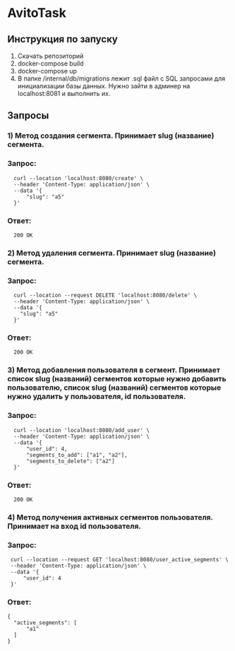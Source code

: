 # AvitoTask

## Инструкция по запуску
1) Скачать репозиторий
2) docker-compose build
3) docker-compose up
4) В папке /internal/db/migrations лежит .sql файл с SQL запросами для инициализации базы данных. Нужно зайти в админер на localhost:8081 и выполнить их.

## Запросы

### 1) Метод создания сегмента. Принимает slug (название) сегмента.

### Запрос:
```
  curl --location 'localhost:8080/create' \
  --header 'Content-Type: application/json' \
  --data '{
      "slug": "a5"
  }'
```
### Ответ:
```
  200 OK
```

### 2) Метод удаления сегмента. Принимает slug (название) сегмента.

### Запрос:
 ```
   curl --location --request DELETE 'localhost:8080/delete' \
   --header 'Content-Type: application/json' \
   --data '{
     "slug": "a5"
   }'
 ```
### Ответ:
```
  200 OK
```
### 3) Метод добавления пользователя в сегмент. Принимает список slug (названий) сегментов которые нужно добавить пользователю, список slug (названий) сегментов которые нужно удалить у пользователя, id пользователя.

### Запрос:
 ```
   curl --location 'localhost:8080/add_user' \
   --header 'Content-Type: application/json' \
   --data '{
       "user_id": 4,
       "segments_to_add": ["a1", "a2"],
       "segments_to_delete": ["a2"]
   }'
 ```
### Ответ:
```
  200 OK
```

### 4) Метод получения активных сегментов пользователя. Принимает на вход id пользователя.
   
### Запрос:
```
 curl --location --request GET 'localhost:8080/user_active_segments' \
 --header 'Content-Type: application/json' \
 --data '{
     "user_id": 4
 }'
```
### Ответ:
```
{
  "active_segments": [
      "a1"
  ]
}
```


